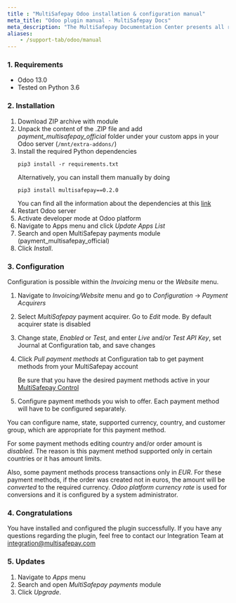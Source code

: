 ```yaml
---
title : "MultiSafepay Odoo installation & configuration manual"
meta_title: "Odoo plugin manual - MultiSafepay Docs"
meta_description: "The MultiSafepay Documentation Center presents all relevant information about our Plugins and API. You can also find support pages for Payment Methods, Tools and General Questions as well as the contact details of our Support and Integration Teams."
aliases:
    - /support-tab/odoo/manual
---
```


### 1. Requirements
- Odoo 13.0
- Tested on Python 3.6

### 2. Installation
1. Download ZIP archive with module
2. Unpack the content of the .ZIP file and add _payment_multisafepay_official_ folder under your custom apps in your Odoo server
   (`/mnt/extra-addons/`)
3. Install the required Python dependencies
    ```shell
    pip3 install -r requirements.txt
    ```
    Alternatively, you can install them manually by doing
    ```shell
    pip3 install multisafepay==0.2.0
    ```
    You can find all the information about the dependencies at this [link](https://pypi.org/project/multisafepay/)
4.  Restart Odoo server
5.  Activate developer mode at Odoo platform
6.  Navigate to Apps menu and click _Update Apps List_
7.  Search and open MultiSafepay payments module (payment_multisafepay_official)
8.  Click _Install_.


### 3. Configuration
Configuration is possible within the _Invoicing_ menu or the _Website_ menu.
1.  Navigate to _Invoicing/Website_ menu and go to _Configuration_ -> _Payment Acquirers_
2.  Select _MultiSafepay_ payment acquirer. Go to _Edit_ mode. By default acquirer state is disabled
3.  Change state, _Enabled_ or _Test_, and enter _Live_ and/or _Test_ _API Key_, set Journal at Configuration tab, and save changes
4.  Click _Pull payment methods_ at Configuration tab to get payment methods from your MultiSafepay account
    
    Be sure that you have the desired payment methods active in your [MultiSafepay Control](https://testmerchant.multisafepay.com)
5.  Configure payment methods you wish to offer. Each payment method will have to be configured separately. 
    
You can configure name, state, supported currency, country, and customer group, which are appropriate for this payment method.

For some payment methods editing country and/or order amount is _disabled_. The reason is this payment method supported 
only in certain countries or it has amount limits.

Also, some payment methods process transactions only in _EUR_. 
For these payment methods, if the order was created not in euros, the amount will be _converted_ to the required currency. 
_Odoo platform currency rate_ is used for conversions and it is configured by a system administrator.

### 4. Congratulations
You have installed and configured the plugin successfully. If you have any questions regarding the plugin, feel free to contact our Integration Team at <integration@multisafepay.com>

### 5. Updates 
1.  Navigate to _Apps_ menu
2.  Search and open _MultiSafepay payments_ module
3.  Click _Upgrade_.




